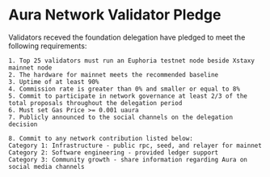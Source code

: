 # Aura Network Validator Pledge

Validators receved the foundation delegation have pledged to meet the following requirements:

    1. Top 25 validators must run an Euphoria testnet node beside Xstaxy mainnet node
    2. The hardware for mainnet meets the recommended baseline    
    3. Uptime of at least 90%
    4. Commission rate is greater than 0% and smaller or equal to 8%
    5. Commit to participate in network governance at least 2/3 of the total proposals throughout the delegation period
    6. Must set Gas Price >= 0.001 uaura
    7. Publicly announced to the social channels on the delegation decision
    
    8. Commit to any network contribution listed below:
    Category 1: Infrastructure - public rpc, seed, and relayer for mainnet
    Category 2: Software engineering - provided ledger support
    Category 3: Community growth - share information regarding Aura on social media channels
